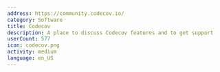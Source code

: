 ```yaml
---
address: https://community.codecov.io/
category: Software
title: Codecov
description: A place to discuss Codecov features and to get support
userCount: 577
icon: codecov.png
activity: medium
language: en_US
---
```


